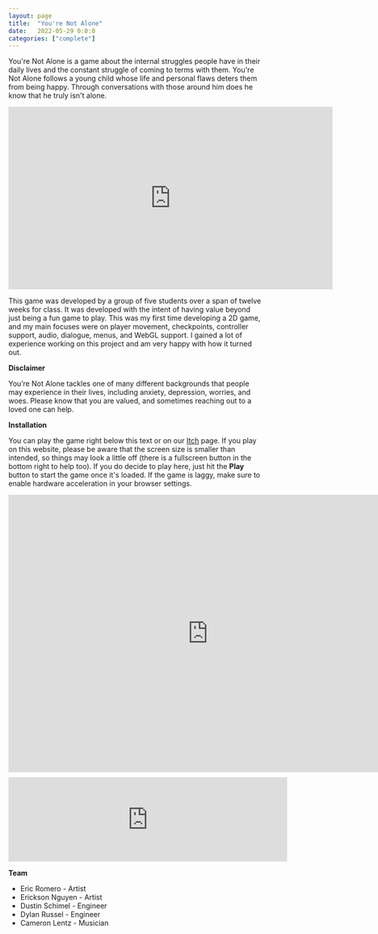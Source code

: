 ```yaml
---
layout: page
title:  "You're Not Alone"
date:   2022-05-29 0:0:0
categories: ["complete"]
---
```

You're Not Alone is a game about the internal struggles people have in their daily lives and the constant struggle of coming to terms with them. You're Not Alone follows a young child whose life and personal flaws deters them from being happy. Through conversations with those around him does he know that he truly isn't alone.

<center><iframe width="642" height="362" src="https://www.youtube-nocookie.com/embed/s7HZhZlG4oY?si=sRawdrvyLiOKxSuL" title="YouTube video player" frameborder="0" allow="accelerometer; autoplay; clipboard-write; encrypted-media; gyroscope; picture-in-picture; web-share" referrerpolicy="strict-origin-when-cross-origin" allowfullscreen></iframe></center>

This game was developed by a group of five students over a span of twelve weeks for class. It was developed with the intent of having value beyond just being a fun game to play. This was my first time developing a 2D game, and my main focuses were on player movement, checkpoints, controller support, audio, dialogue, menus, and WebGL support. I gained a lot of experience working on this project and am very happy with how it turned out.

**Disclaimer**

You’re Not Alone tackles one of many different backgrounds that people may experience in their lives, including anxiety, depression, worries, and woes. Please know that you are valued, and sometimes reaching out to a loved one can help.

**Installation** 

You can play the game right below this text or on our [Itch][yourenotalone-itch] page. If you play on this website, please be aware that the screen size is smaller than intended, so things may look a little off (there is a fullscreen button in the bottom right to help too). If you do decide to play here, just hit the <b>Play</b> button to start the game once it's loaded. If the game is laggy, make sure to enable hardware acceleration in your browser settings.

<center><iframe frameborder="0" src="https://itch.io/embed-upload/11018192?color=535353" allowfullscreen="" width="790" height="550"><a href="https://dustinschimel.itch.io/youre-not-alone">Play You're Not Alone on itch.io</a></iframe></center>

<div style="height:10px;font-size:1px;">&nbsp;</div>

<center><iframe frameborder="0" src="https://itch.io/embed/1645602?bg_color=e3e3e3&amp;fg_color=222222&amp;link_color=fa5c5c&amp;border_color=757575" width="552" height="167"><a href="https://dustinschimel.itch.io/youre-not-alone">You're Not Alone by Dustin Schimel</a></iframe></center>

**Team** 
- Eric Romero - Artist
- Erickson Nguyen - Artist
- Dustin Schimel - Engineer
- Dylan Russel - Engineer
- Cameron Lentz - Musician

[yourenotalone-itch]: https://dustinschimel.itch.io/youre-not-alone
